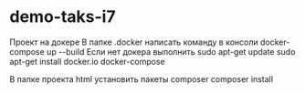 # demo-taks-i7
Проект на докере
В папке .docker написать команду в консоли docker-compose up --build
Если нет докера выполнить
sudo apt-get update
sudo apt-get install docker.io docker-compose

В папке проекта html установить пакеты composer
composer install
